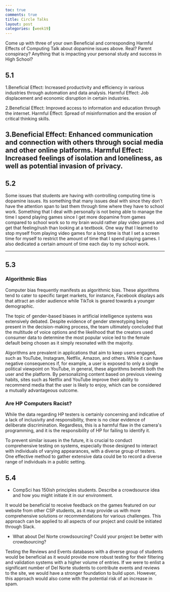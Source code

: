 ```yaml
---
toc: true
comments: true
title: Circle Talks
layout: post
categories: [week19]
---
```

Come up with three of your own Beneficial and corresponding Harmful Effects of Computing
Talk about dopamine issues above. Real? Parent conspiracy? Anything that is impacting your personal study and success in High School?
## 5.1
1.Beneficial Effect: Increased productivity and efficiency in various industries through automation and data analysis.
Harmful Effect: Job displacement and economic disruption in certain industries.

2.Beneficial Effect: Improved access to information and education through the internet.
Harmful Effect: Spread of misinformation and the erosion of critical thinking skills.

3.Beneficial Effect: Enhanced communication and connection with others through social media and other online platforms.
Harmful Effect: Increased feelings of isolation and loneliness, as well as potential invasion of privacy.
---

## 5.2

Some issues that students are having with controlling computing time is dopamine issues. Its something that many issues deal with since they don't have the attention span to last them through time where they have to school work. Something that I deal with personally is not being able to manage the time I spend playing games since I get more dopamine from games compared to school work so to my brain would rather play video games and get that feeling/rush than looking at a textbook. One way that I learned to stop myself from playing video games for a long time is that I set a screen time for myself to restrict the amount of time that I spend playing games. I also dedicated a certain amount of time each day to my school work.

---


## 5.3 

### Algorithmic Bias

Computer bias frequently manifests as algorithmic bias. These algorithms tend to cater to specific target markets, for instance, Facebook displays ads that attract an older audience while TikTok is geared towards a younger demographic.

The topic of gender-based biases in artificial intelligence systems was extensively debated. Despite evidence of gender stereotyping being present in the decision-making process, the team ultimately concluded that the multitude of voice options and the likelihood that the creators used consumer data to determine the most popular voice led to the female default being chosen as it simply resonated with the majority.

Algorithms are prevalent in applications that aim to keep users engaged, such as YouTube, Instagram, Netflix, Amazon, and others. While it can have negative consequences if, for example, a user is exposed to only a single political viewpoint on YouTube, in general, these algorithms benefit both the user and the platform. By personalizing content based on previous viewing habits, sites such as Netflix and YouTube improve their ability to recommend media that the user is likely to enjoy, which can be considered a mutually advantageous outcome.

### Are HP Computers Racist?

While the data regarding HP testers is certainly concerning and indicative of a lack of inclusivity and responsibility, there is no clear evidence of deliberate discrimination. Regardless, this is a harmful flaw in the camera's programming, and it is the responsibility of HP for failing to identify it.

To prevent similar issues in the future, it is crucial to conduct comprehensive testing on systems, especially those designed to interact with individuals of varying appearances, with a diverse group of testers. One effective method to gather extensive data could be to record a diverse range of individuals in a public setting.

## 5.4
- CompSci has 150ish principles students. Describe a crowdsource idea and how you might initiate it in our environment.

It would be beneficial to receive feedback on the games featured on our website from other CSP students, as it may provide us with more comprehensive solutions or recommendations for various challenges. This approach can be applied to all aspects of our project and could be initiated through Slack.

- What about Del Norte crowdsourcing? Could your project be better with crowdsourcing?

Testing the Reviews and Events databases with a diverse group of students would be beneficial as it would provide more robust testing for their filtering and validation systems with a higher volume of entries. If we were to enlist a significant number of Del Norte students to contribute events and reviews to the site, we would have a stronger foundation to build upon. However, this approach would also come with the potential risk of an increase in spam.